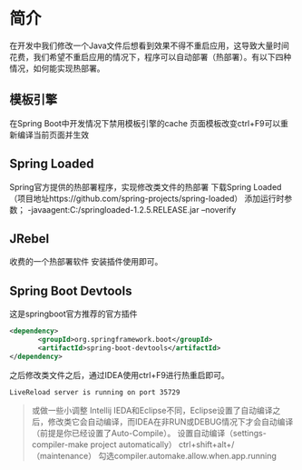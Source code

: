 # 简介
在开发中我们修改一个Java文件后想看到效果不得不重启应用，这导致大量时间花费，我们希望不重启应用的情况下，程序可以自动部署（热部署）。有以下四种情况，如何能实现热部署。

## 模板引擎

在Spring Boot中开发情况下禁用模板引擎的cache
页面模板改变ctrl+F9可以重新编译当前页面并生效

## Spring Loaded
Spring官方提供的热部署程序，实现修改类文件的热部署
下载Spring Loaded（项目地址https://github.com/spring-projects/spring-loaded）
添加运行时参数；
-javaagent:C:/springloaded-1.2.5.RELEASE.jar –noverify
## JRebel
收费的一个热部署软件
安装插件使用即可。

## Spring Boot Devtools
这是springboot官方推荐的官方插件
``` xml
<dependency>  
       <groupId>org.springframework.boot</groupId>  
       <artifactId>spring-boot-devtools</artifactId>   
</dependency> 
```
之后修改类文件之后，通过IDEA使用ctrl+F9进行热重启即可。
```
LiveReload server is running on port 35729
```


> 或做一些小调整 Intellij IEDA和Eclipse不同，Eclipse设置了自动编译之后，修改类它会自动编译，而IDEA在非RUN或DEBUG情况下才会自动编译（前提是你已经设置了Auto-Compile）。
设置自动编译（settings-compiler-make project automatically）
ctrl+shift+alt+/（maintenance）
勾选compiler.automake.allow.when.app.running
